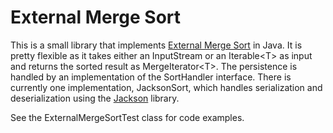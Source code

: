 External Merge Sort
======

This is a small library that implements [External Merge Sort](http://en.wikipedia.org/wiki/External_sorting) in Java. It is pretty flexible as it takes either an InputStream or an Iterable&lt;T&gt; as input and returns the sorted result as MergeIterator&lt;T&gt;. The persistence is handled by an implementation of the SortHandler interface. There is currently one implementation, JacksonSort, which handles serialization and deserialization using the [Jackson](http://jackson.codehaus.org/) library.

See the ExternalMergeSortTest class for code examples.

